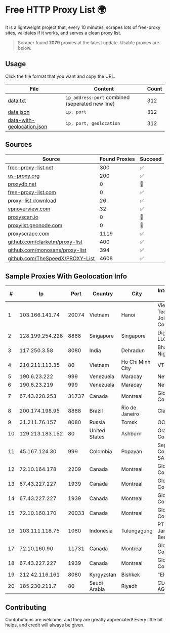
# Free HTTP Proxy List 🌍

It is a lightweight project that, every 10 minutes, scrapes lots of free-proxy sites, validates if it works, and serves a clean proxy list.


> Scraper found **7079** proxies at the latest update. Usable proxies are below.

## Usage

Click the file format that you want and copy the URL.


|File|Content|Count|
|----|-------|-----|
|[data.txt](https://raw.githubusercontent.com/themiralay/Proxy-List-World/master/data.txt)|`ip_address:port` combined (seperated new line)|312|
|[data.json](https://raw.githubusercontent.com/themiralay/Proxy-List-World/master/data.json)|`ip, port`|312|
|[data-with-geolocation.json](https://raw.githubusercontent.com/themiralay/Proxy-List-World/master/data-with-geolocation.json)|`ip, port, geolocation`|312|

## Sources

|Source|Found Proxies|Succeed|
|------|-------------|-------|
|[free-proxy-list.net](https://free-proxy-list.net)|300|✅|
|[us-proxy.org](https://www.us-proxy.org)|200|✅|
|[proxydb.net](http://proxydb.net)|0|🚫|
|[free-proxy-list.com](https://free-proxy-list.com/?page=&port=&type%5B%5D=http&type%5B%5D=https&up_time=0&search=Search)|0|✅|
|[proxy-list.download](https://www.proxy-list.download/HTTP)|26|✅|
|[vpnoverview.com](https://vpnoverview.com/privacy/anonymous-browsing/free-proxy-servers)|32|✅|
|[proxyscan.io](https://www.proxyscan.io)|0|🚫|
|[proxylist.geonode.com](https://proxylist.geonode.com/api/proxy-list?limit=300&page=1&sort_by=lastChecked&sort_type=desc&protocols=http,https)|0|🚫|
|[proxyscrape.com](https://api.proxyscrape.com/v2/?request=displayproxies&protocol=http&timeout=10000&country=all&ssl=all&anonymity=all)|1119|✅|
|[github.com/clarketm/proxy-list](https://raw.githubusercontent.com/clarketm/proxy-list/master/proxy-list-raw.txt)|400|✅|
|[github.com/monosans/proxy-list](https://raw.githubusercontent.com/monosans/proxy-list/main/proxies/http.txt)|394|✅|
|[github.com/TheSpeedX/PROXY-List](https://raw.githubusercontent.com/TheSpeedX/PROXY-List/master/http.txt)|4608|✅|


## Sample Proxies With Geolocation Info

|#|Ip|Port|Country|City|Internet Service Provider|
|-|--|----|-------|----|-------------------------|
|1|103.166.141.74|20074|Vietnam|Hanoi|Viet NAM Cloud Technology Joint Stock Company|
|2|128.199.254.228|8888|Singapore|Singapore|DigitalOcean, LLC|
|3|117.250.3.58|8080|India|Dehradun|Bharat Sanchar Nigam Ltd|
|4|210.211.113.35|80|Vietnam|Ho Chi Minh City|VTDC|
|5|190.6.23.222|999|Venezuela|Maracay|Net Uno|
|6|190.6.23.219|999|Venezuela|Maracay|Net Uno|
|7|67.43.228.253|31737|Canada|Montreal|GloboTech Communications|
|8|200.174.198.95|8888|Brazil|Rio de Janeiro|Claro S.A|
|9|31.211.76.157|8080|Russia|Tomsk|OOO NETCOM|
|10|129.213.183.152|80|United States|Ashburn|Oracle Corporation|
|11|45.167.124.30|999|Colombia|Popayán|Sepcom Comunicaciones SAS|
|12|72.10.164.178|2209|Canada|Montreal|GloboTech Communications|
|13|67.43.227.227|1939|Canada|Montreal|GloboTech Communications|
|14|67.43.227.227|1939|Canada|Montreal|GloboTech Communications|
|15|72.10.160.170|20033|Canada|Montreal|GloboTech Communications|
|16|103.111.118.75|1080|Indonesia|Tulungagung|PT Dimensi Jaringan Bersinar|
|17|72.10.160.90|11731|Canada|Montreal|GloboTech Communications|
|18|67.43.227.227|1939|Canada|Montreal|GloboTech Communications|
|19|212.42.116.161|8080|Kyrgyzstan|Bishkek|"ElCat" Ltd.|
|20|185.230.211.7|80|Saudi Arabia|Riyadh|CLOUDSIGMA AG|



## Contributing

Contributions are welcome, and they are greatly appreciated! Every
little bit helps, and credit will always be given.

